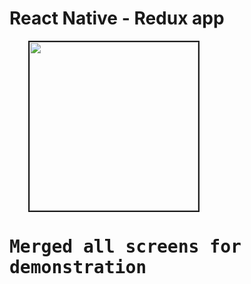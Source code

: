 #   React Native - Redux app 



<kbd>
<img src="https://user-images.githubusercontent.com/41586190/46767617-27bb9180-cd03-11e8-9ffd-1f1cb8cad471.gif" style="max-width:100% height="480" width="270" hspace="30" border="2">
<h1>Merged all screens for demonstration</h1>

</kbd>
